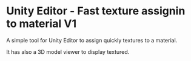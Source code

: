# Unity Editor - Fast texture assignin to material V1

A simple tool for Unity Editor to assign quickly textures to a material.

It has also a 3D model viewer to display textured.
